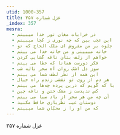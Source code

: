 ```yaml
---
utid: 1000-357
title: غزل شماره ۳۵۷
_index: 357
mesra:
  - در خرابات مغان نور خدا میبینم
  - این عجب بین که چه نوری ز کجا میبینم
  - جلوه بر من مفروش ای ملک الحاج که تو
  - خانه میبینی و من خانه خدا می بینم
  - خواهم از زلف بتان نافه گشایی کردن
  - فکر دورست همانا که خطا می بینم
  - سوز دل اشک روان آه سحر ناله شب
  - این همه از نظر لطف شما می بینم
  - هر دم از روی تو نقشی زندم راه خیال
  - با که گویم که درین پرده چه‌ها می بینم
  - کس ندیدست ز مشک ختن و نافه چین
  - آن چه من هر سحر از باد صبا می بینم
  - دوستان عیب نظربازی حافظ مکنید
  - که من او را ز محبّان شما میبینم
---
```

غزل شماره ۳۵۷
